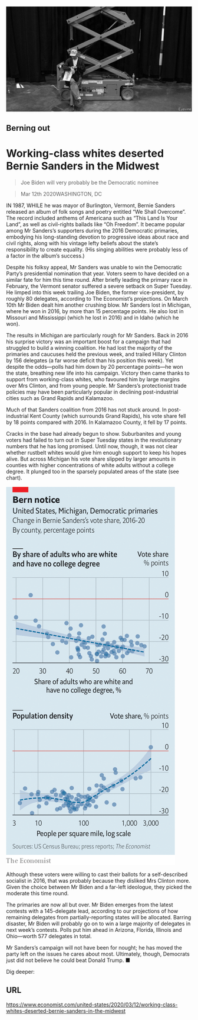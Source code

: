 ![](./images/20200314_USP004_1.jpg)

## Berning out

# Working-class whites deserted Bernie Sanders in the Midwest

> Joe Biden will very probably be the Democratic nominee

> Mar 12th 2020WASHINGTON, DC

IN 1987, WHILE he was mayor of Burlington, Vermont, Bernie Sanders released an album of folk songs and poetry entitled “We Shall Overcome”. The record included anthems of Americana such as “This Land Is Your Land”, as well as civil-rights ballads like “Oh Freedom”. It became popular among Mr Sanders’s supporters during the 2016 Democratic primaries, embodying his long-standing devotion to progressive ideas about race and civil rights, along with his vintage lefty beliefs about the state’s responsibility to create equality. (His singing abilities were probably less of a factor in the album’s success.)

Despite his folksy appeal, Mr Sanders was unable to win the Democratic Party’s presidential nomination that year. Voters seem to have decided on a similar fate for him this time round. After briefly leading the primary race in February, the Vermont senator suffered a severe setback on Super Tuesday. He limped into this week trailing Joe Biden, the former vice-president, by roughly 80 delegates, according to The Economist’s projections. On March 10th Mr Biden dealt him another crushing blow. Mr Sanders lost in Michigan, where he won in 2016, by more than 15 percentage points. He also lost in Missouri and Mississippi (which he lost in 2016) and in Idaho (which he won).

The results in Michigan are particularly rough for Mr Sanders. Back in 2016 his surprise victory was an important boost for a campaign that had struggled to build a winning coalition. He had lost the majority of the primaries and caucuses held the previous week, and trailed Hillary Clinton by 156 delegates (a far worse deficit than his position this week). Yet despite the odds—polls had him down by 20 percentage points—he won the state, breathing new life into his campaign. Victory then came thanks to support from working-class whites, who favoured him by large margins over Mrs Clinton, and from young people. Mr Sanders’s protectionist trade policies may have been particularly popular in declining post-industrial cities such as Grand Rapids and Kalamazoo.

Much of that Sanders coalition from 2016 has not stuck around. In post-industrial Kent County (which surrounds Grand Rapids), his vote share fell by 18 points compared with 2016. In Kalamazoo County, it fell by 17 points.

Cracks in the base had already begun to show. Suburbanites and young voters had failed to turn out in Super Tuesday states in the revolutionary numbers that he has long promised. Until now, though, it was not clear whether rustbelt whites would give him enough support to keep his hopes alive. But across Michigan his vote share slipped by larger amounts in counties with higher concentrations of white adults without a college degree. It plunged too in the sparsely populated areas of the state (see chart).



![](./images/20200314_USC672_1.png)

Although these voters were willing to cast their ballots for a self-described socialist in 2016, that was probably because they disliked Mrs Clinton more. Given the choice between Mr Biden and a far-left ideologue, they picked the moderate this time round.

The primaries are now all but over. Mr Biden emerges from the latest contests with a 145-delegate lead, according to our projections of how remaining delegates from partially-reporting states will be allocated. Barring disaster, Mr Biden will probably go on to win a large majority of delegates in next week’s contests. Polls put him ahead in Arizona, Florida, Illinois and Ohio—worth 577 delegates in total.

Mr Sanders’s campaign will not have been for nought; he has moved the party left on the issues he cares about most. Ultimately, though, Democrats just did not believe he could beat Donald Trump. ■

Dig deeper:

## URL

https://www.economist.com/united-states/2020/03/12/working-class-whites-deserted-bernie-sanders-in-the-midwest
